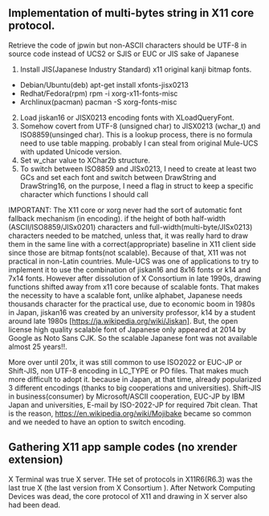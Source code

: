 ## Implementation of multi-bytes string in X11 core protocol.

Retrieve the code of jpwin but non-ASCII characters should be UTF-8 in source code instead of UCS2 or SJIS or EUC or JIS  sake of Japanese
1.  Install JIS(Japanese Industry Standard) x11 original kanji bitmap fonts.
* Debian/Ubuntu(deb) apt-get install xfonts-jisx0213
* Redhat/Fedora(rpm) rpm -i xorg-x11-fonts-misc
* Archlinux(pacman) pacman -S xorg-fonts-misc
2. Load jiskan16 or  JISX0213 encoding fonts with XLoadQueryFont.
3. Somehow covert from UTF-8 (unsigned char) to JISX0213 (wchar_t) and ISO8859(unsinged char). This is a lookup process, there is no formula need to use table mapping.
   probably I can steal from original Mule-UCS with updated Unicode version.
4. Set w_char value to XChar2b structure.
5. To switch between ISO8859 and JISx0213, I need to create at least two GCs and set each font and switch between DrawString and DrawString16, on the purpose,
I need a flag in struct to keep a specific character which functions I should call

IMPORTANT: The X11 core or xorg never had the sort of automatic font fallback mechanism (in encoding). if the height of both half-width (ASCII/ISO8859/JISx0201) characters and full-width(multi-byte/JISx0213) characters needed to be matched, unless that, it was really hard to draw them in the same line with a correct(appropriate) baseline in X11 client side since those are bitmap fonts(not scalable). Because of that, X11 was not practical in non-Latin countries. Mule-UCS was one of applications to try to implement it to use the combination of jiskan16 and 8x16 fonts or k14 and 7x14 fonts. However after dissolution of X Consortium in late 1990s, drawing functions shifted away from x11 core because of scalable fonts. That makes the necessity to have a scalable font, unlike alphabet, Japanese needs thousands character for the practical use, due to economic boom in 1980s in Japan, jiskan16 was created by an university professor, k14 by a student around late 1980s [https://ja.wikipedia.org/wiki/Jiskan]. But, the open license high quality scalable font of Japanese only appeared at 2014 by Google as Noto Sans CJK. So the scalable Japanese font was not available almost 25 years!!.

More over until 201x, it was still common to use ISO2022 or EUC-JP or Shift-JIS, non UTF-8 encoding in LC_TYPE or PO files. That makes much more difficult to adopt it. because in Japan, at that time, already popularized 3 different encodings (thanks to big cooperations and universities). Shift-JIS in business(consumer) by Microsoft/ASCII cooperation, EUC-JP by IBM Japan and universities, E-mail by ISO-2022-JP for required 7bit clean. That is the reason, https://en.wikipedia.org/wiki/Mojibake became so common and we needed to have an option to switch encoding.

## Gathering X11 app sample codes (no xrender extension)
X Terminal was true X server. THe set of protocols in X11R6(R6.3) was the last true X (the last version from X Consortium ). After Network Computing Devices was dead, the core protocol of X11 and drawing in X server also had been dead.

